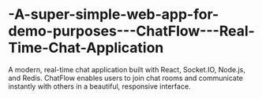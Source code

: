 # -A-super-simple-web-app-for-demo-purposes---ChatFlow---Real-Time-Chat-Application
A modern, real-time chat application built with React, Socket.IO, Node.js, and Redis. ChatFlow enables users to join chat rooms and communicate instantly with others in a beautiful, responsive interface.
